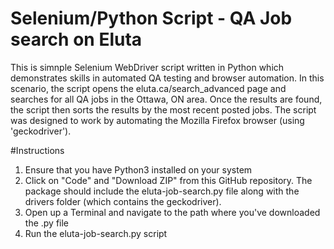# Selenium/Python Script - QA Job search on Eluta

This is simnple Selenium WebDriver script written in Python which demonstrates skills in automated QA testing and browser automation. In this scenario, the script opens the eluta.ca/search_advanced page and searches for all QA jobs in the Ottawa, ON area. Once the results are found, the script then sorts the results by the most recent posted jobs. The script was designed to work by automating the Mozilla Firefox browser (using 'geckodriver'). 

#Instructions
1. Ensure that you have Python3 installed on your system
2. Click on "Code" and "Download ZIP" from this GitHub repository. The package should include the eluta-job-search.py file along with the drivers folder (which contains the geckodriver). 
3. Open up a Terminal and navigate to the path where you've downloaded the .py file
4. Run the eluta-job-search.py script
